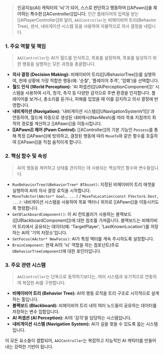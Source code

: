 > **인공지능(AI) 캐릭터의 '뇌'가 되어, 스스로 판단하고 행동하며 [[APawn]]을 제어하는 특수한 [[AController]]입니다.** 인간 플레이어의 입력을 받는 [[APlayerController]]와 달리, `AAIController`는 비헤이비어 트리(Behavior Tree), 센서, 내비게이션 시스템 등을 사용하여 자율적으로 의사 결정을 내립니다.

### **1. 주요 역할 및 책임**
> `AAIController`는 AI가 월드를 인식하고, 목표를 설정하며, 목표를 달성하기 위한 행동을 실행하는 모든 과정을 총괄합니다.
* **의사 결정 (Decision Making):**
    비헤이비어 트리([[UBehaviorTree]])를 실행하여, 현재 상황에 가장 적합한 행동(예: '순찰', '플레이어 추격', '엄폐')을 선택합니다.
* **월드 인식 (World Perception):**
    'AI 퍼셉션([[UAIPerceptionComponent]])' 시스템을 사용하여 시각, 청각, 촉각 등 다양한 감각으로 주변 환경을 인지합니다. 플레이어를 보거나, 총소리를 듣거나, 피해를 입었을 때 이를 감지하고 의사 결정에 반영합니다.
* **내비게이션 (Navigation):**
    '내비게이션 시스템([[UNavigationSystemV1]])'과 연동하여, 월드에 자동으로 생성된 내비메시(NavMesh)를 따라 목표 지점까지 최적의 경로를 계산하고 [[APawn]]을 이동시킵니다.
* **[[APawn]] 제어 (Pawn Control):**
    [[AController]]의 기본 기능인 `Possess`를 통해 특정 [[APawn]]에 빙의하고, 결정된 행동에 따라 `MoveTo`와 같은 함수를 호출하여 [[APawn]]을 직접 움직이게 합니다.

### **2. 핵심 함수 및 속성**
> AI의 행동을 제어하고 상태를 관리하는 데 사용되는 핵심적인 함수와 변수들입니다.
* `RunBehaviorTree(UBehaviorTree* BTAsset)`:
    지정된 비헤이비어 트리 애셋을 실행하여 AI의 의사 결정 로직을 시작합니다.
* `MoveToActor(AActor* Goal, ...)` / `MoveToLocation(const FVector& Dest, ...)`:
    내비게이션 시스템을 사용하여 목표 액터나 위치로 [[APawn]]을 이동시키도록 명령합니다.
* `GetBlackboardComponent()`:
    이 AI 컨트롤러가 사용하는 블랙보드([[UBlackboardComponent]])에 대한 참조를 가져옵니다. 블랙보드는 비헤이비어 트리에서 공유되는 데이터(예: 'TargetPlayer', 'LastKnownLocation')를 저장하는 AI의 '기억 저장소'입니다.
* `SetFocus(AActor* NewFocus)`:
    AI가 특정 액터를 계속 주시하도록 설정합니다.
* `BrainComponent`:
    현재 AI의 '뇌' 역할을 하는 컴포넌트(주로 `UBehaviorTreeComponent`)에 대한 포인터입니다.

### **3. 주요 관련 시스템**
> `AAIController`는 단독으로 동작하기보다는, 여러 시스템과 유기적으로 연동하여 복잡한 AI를 구현합니다.
* **비헤이비어 트리 (Behavior Tree):**
    AI의 행동 로직을 트리 구조로 시각적으로 설계하는 툴입니다.
* **블랙보드 (Blackboard):**
    비헤이비어 트리 내의 여러 노드들이 공유하는 데이터를 저장하는 변수 집합입니다.
* **AI 퍼셉션 (AI Perception):**
    AI의 '감각'을 담당하는 시스템입니다.
* **내비게이션 시스템 (Navigation System):**
    AI가 길을 찾을 수 있도록 돕는 시스템입니다.

이 모든 요소들이 결합되어, `AAIController`는 복잡하고 지능적인 AI 캐릭터를 만들어내는 강력한 기반이 됩니다.
